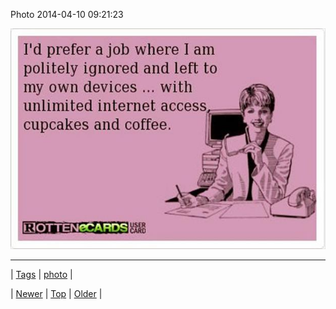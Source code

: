 <!--
title: Photo 2014-04-10 09
date: 2020-06-28T15:27:00.282Z
tags: photo
-->


Photo 2014-04-10 09:21:23

![](82277629479-0.jpg)

<!--BOTTOM-POST-NAVIGATION-->
---

| [Tags](tags.md) | [photo](tag-photo.md) |

| [Newer](81771980180.md) | [Top](index.md) | [Older](83856790599.md) |